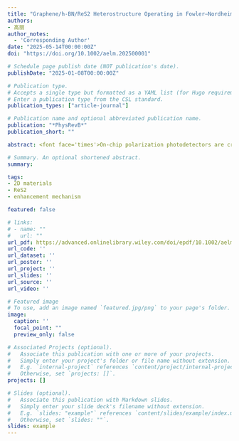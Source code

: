 ```yaml
---
title: "Graphene/h-BN/ReS2 Heterostructure Operating in Fowler−Nordheim Tunneling Regime for Polarization-Sensitive Fast Photodetector"
authors:
- 高丽
author_notes:
  - 'Corresponding Author'
date: "2025-05-14T00:00:00Z"
doi: "https://doi.org/10.1002/aelm.202500001"

# Schedule page publish date (NOT publication's date).
publishDate: "2025-01-08T00:00:00Z"

# Publication type.
# Accepts a single type but formatted as a YAML list (for Hugo requirements).
# Enter a publication type from the CSL standard.
publication_types: ["article-journal"]

# Publication name and optional abbreviated publication name.
publication: "*PhysRevB*"
publication_short: ""

abstract: <font face='times'>On-chip polarization photodetectors are crucial for advancing optical communication, which is facing the challenges of limited polarization sensitivity and hard on-chip integration. 2D materials offer unique opportunities for creating high-performance polarization photodetectors thanks to their intrinsic anisotropy and extensive heterostructure design freedom. Herein, a graphene/h-BN/ReS2 tunneling heterostructure is designed to realize a high-performance polarization photodetector in the Fowler−Nordheim tunneling (FNT) regime. Specifically, the photodetector achieves a high photocurrent signal-to-noise ratio of ≈103 by suppressing the tunneling dark current with the hBN tunneling layer. The h-BN also creates a strong electric field, which accelerates the photogenerated carriers and achieves a response time of ≈70 µs. Such a high signal-to-noise ratio and short response time are over two orders of magnitude stronger and shorter than those of field-effect transistor-type ReS2 photodetectors. Moreover, in the FNT regime, the contribution of an anisotropic tunneling barrier and effective hole mass can effectively enhance the photocurrent dichroic ratio to exceed the intrinsic absorption dichroic ratio of 1.61, achieving the maximal value of 1.85. The enhancement mechanism is well understood by the consistent experimental and theoretical results. This study provides a viable approach to designing high-performance on-chip polarization photodetectors by utilizing the characteristics of the FNT regime.</font>

# Summary. An optional shortened abstract.
summary: 

tags:
- 2D materials
- ReS2
- enhancement mechanism

featured: false

# links:
# - name: ""
#   url: ""
url_pdf: https://advanced.onlinelibrary.wiley.com/doi/epdf/10.1002/aelm.202500001
url_code: ''
url_dataset: ''
url_poster: ''
url_project: ''
url_slides: ''
url_source: ''
url_video: ''

# Featured image
# To use, add an image named `featured.jpg/png` to your page's folder. 
image:
  caption: ''
  focal_point: ""
  preview_only: false

# Associated Projects (optional).
#   Associate this publication with one or more of your projects.
#   Simply enter your project's folder or file name without extension.
#   E.g. `internal-project` references `content/project/internal-project/index.md`.
#   Otherwise, set `projects: []`.
projects: []

# Slides (optional).
#   Associate this publication with Markdown slides.
#   Simply enter your slide deck's filename without extension.
#   E.g. `slides: "example"` references `content/slides/example/index.md`.
#   Otherwise, set `slides: ""`.
slides: example
---
```

